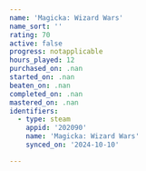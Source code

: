 ```yaml
---
name: 'Magicka: Wizard Wars'
name_sort: ''
rating: 70
active: false
progress: notapplicable
hours_played: 12
purchased_on: .nan
started_on: .nan
beaten_on: .nan
completed_on: .nan
mastered_on: .nan
identifiers:
  - type: steam
    appid: '202090'
    name: 'Magicka: Wizard Wars'
    synced_on: '2024-10-10'

---
```

